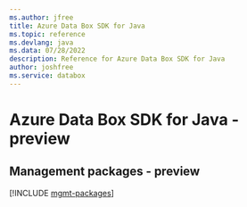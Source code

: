 ```yaml
---
ms.author: jfree
title: Azure Data Box SDK for Java
ms.topic: reference
ms.devlang: java
ms.data: 07/28/2022
description: Reference for Azure Data Box SDK for Java
author: joshfree
ms.service: databox
---
```

# Azure Data Box SDK for Java - preview

## Management packages - preview
[!INCLUDE [mgmt-packages](data-box-mgmt-index.md)]
